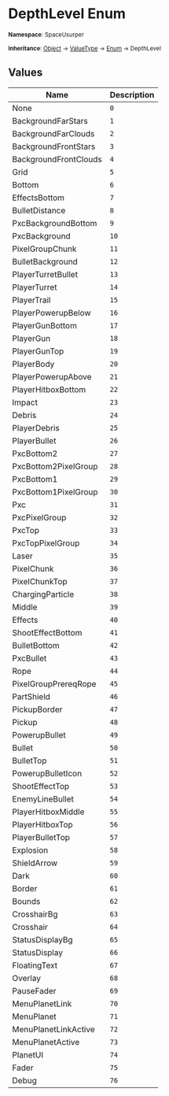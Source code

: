 # DepthLevel Enum

<small>**Namespace**: SpaceUsurper</small>

<small>**Inheritance**: [Object](https://docs.microsoft.com/en-us/dotnet/api/system.object?view=netframework-4.5) → [ValueType](https://docs.microsoft.com/en-us/dotnet/api/system.valuetype?view=netframework-4.5) → [Enum](https://docs.microsoft.com/en-us/dotnet/api/system.enum?view=netframework-4.5) → DepthLevel</small>

## Values

<div markdown="1" class="member-table">

| Name | Description |
| ---- | ----------- |
| None | `0` |
| BackgroundFarStars | `1` |
| BackgroundFarClouds | `2` |
| BackgroundFrontStars | `3` |
| BackgroundFrontClouds | `4` |
| Grid | `5` |
| Bottom | `6` |
| EffectsBottom | `7` |
| BulletDistance | `8` |
| PxcBackgroundBottom | `9` |
| PxcBackground | `10` |
| PixelGroupChunk | `11` |
| BulletBackground | `12` |
| PlayerTurretBullet | `13` |
| PlayerTurret | `14` |
| PlayerTrail | `15` |
| PlayerPowerupBelow | `16` |
| PlayerGunBottom | `17` |
| PlayerGun | `18` |
| PlayerGunTop | `19` |
| PlayerBody | `20` |
| PlayerPowerupAbove | `21` |
| PlayerHitboxBottom | `22` |
| Impact | `23` |
| Debris | `24` |
| PlayerDebris | `25` |
| PlayerBullet | `26` |
| PxcBottom2 | `27` |
| PxcBottom2PixelGroup | `28` |
| PxcBottom1 | `29` |
| PxcBottom1PixelGroup | `30` |
| Pxc | `31` |
| PxcPixelGroup | `32` |
| PxcTop | `33` |
| PxcTopPixelGroup | `34` |
| Laser | `35` |
| PixelChunk | `36` |
| PixelChunkTop | `37` |
| ChargingParticle | `38` |
| Middle | `39` |
| Effects | `40` |
| ShootEffectBottom | `41` |
| BulletBottom | `42` |
| PxcBullet | `43` |
| Rope | `44` |
| PixelGroupPrereqRope | `45` |
| PartShield | `46` |
| PickupBorder | `47` |
| Pickup | `48` |
| PowerupBullet | `49` |
| Bullet | `50` |
| BulletTop | `51` |
| PowerupBulletIcon | `52` |
| ShootEffectTop | `53` |
| EnemyLineBullet | `54` |
| PlayerHitboxMiddle | `55` |
| PlayerHitboxTop | `56` |
| PlayerBulletTop | `57` |
| Explosion | `58` |
| ShieldArrow | `59` |
| Dark | `60` |
| Border | `61` |
| Bounds | `62` |
| CrosshairBg | `63` |
| Crosshair | `64` |
| StatusDisplayBg | `65` |
| StatusDisplay | `66` |
| FloatingText | `67` |
| Overlay | `68` |
| PauseFader | `69` |
| MenuPlanetLink | `70` |
| MenuPlanet | `71` |
| MenuPlanetLinkActive | `72` |
| MenuPlanetActive | `73` |
| PlanetUI | `74` |
| Fader | `75` |
| Debug | `76` |

</div>

